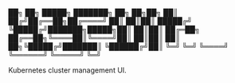 ██╗  ██╗ █████╗ ███████╗      ██╗   ██╗██╗
██║ ██╔╝██╔══██╗██╔════╝      ██║   ██║██║
█████╔╝ ╚█████╔╝███████╗█████╗██║   ██║██║
██╔═██╗ ██╔══██╗╚════██║╚════╝██║   ██║██║
██║  ██╗╚█████╔╝███████║      ╚██████╔╝██║
╚═╝  ╚═╝ ╚════╝ ╚══════╝       ╚═════╝ ╚═╝

Kubernetes cluster management UI.